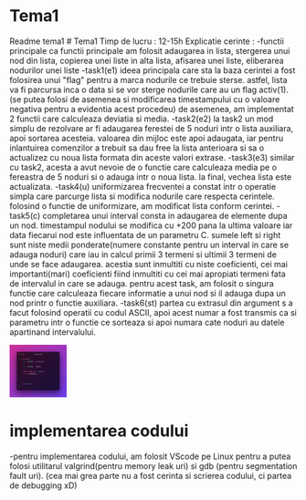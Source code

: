 # Tema1
Readme tema1 # Tema1
Timp de lucru : 12-15h
Explicatie cerinte :
-functii principale
ca functii principale am folosit adaugarea in lista, stergerea
unui nod din lista, copierea unei liste in alta lista, afisarea
unei liste, eliberarea nodurilor unei liste
-task1(e1)
ideea principala care sta la baza cerintei a fost folosirea
unui "flag" pentru a marca nodurile ce trebuie sterse.
astfel, lista va fi parcursa inca o data si se vor sterge
nodurile care au un flag activ(1).(se putea folosi de asemenea
si modificarea timestampului cu o valoare negativa pentru a
evidentia acest procedeu)
de asemenea, am implementat 2 functii care calculeaza deviatia si
media.
-task2(e2)
la task2 un mod simplu de rezolvare ar fi adaugarea ferestei de
5 noduri intr o lista auxiliara, apoi sortarea acesteia.
valoarea din mijloc este apoi adaugata, iar pentru inlantuirea
comenzilor a trebuit sa dau free la lista anterioara si sa o 
actualizez cu noua lista formata din aceste valori extrase.
-task3(e3)
similar cu task2, acesta a avut nevoie de o functie care
calculeaza media pe o fereastra de 5 noduri si o adauga intr o
noua lista.
la final, vechea lista este actualizata.
-task4(u)
uniformizarea frecventei a constat intr o operatie simpla care 
parcurge lista si modifica nodurile care respecta cerintele.
folosind o functie de uniformizare, am modificat lista conform
cerintei.
-task5(c)
completarea unui interval consta in adaugarea de elemente dupa
un nod.
timestampul nodului se modifica cu +200 pana la ultima valoare
iar data fiecarui nod este influentata de un parametru C.
sumele left si right sunt niste medii ponderate(numere constante
pentru un interval in care se adauga noduri) care iau in calcul
primii 3 termeni si ultimii 3 termeni de unde se face adaugarea.
acestia sunt inmultiti cu niste coeficienti, cei mai importanti(mari)
coeficienti fiind inmultiti cu cei mai apropiati termeni fata de
intervalul in care se adauga.
pentru acest task, am folosit o singura functie care calculeaza
fiecare informatie a unui nod si il adauga dupa un nod printr o
functie auxiliara.
-task6(st)
partea cu extrasul din argument s a facut folosind operatii cu 
codul ASCII, apoi acest numar a fost transmis ca si parametru 
intr o functie ce sorteaza si apoi numara cate noduri au datele
apartinand intervalului.

<img
  src="poza.png"
  alt="Alt text"
  title="Optional title"
  style="display: inline-block; margin: 0 auto; max-width: 100px">

# implementarea codului
-pentru implementarea codului, am folosit VScode pe Linux pentru
a putea folosi utilitarul valgrind(pentru memory leak uri) si gdb
(pentru segmentation fault uri). (cea mai grea parte nu a fost cerinta
si scrierea codului, ci partea de debugging xD)
